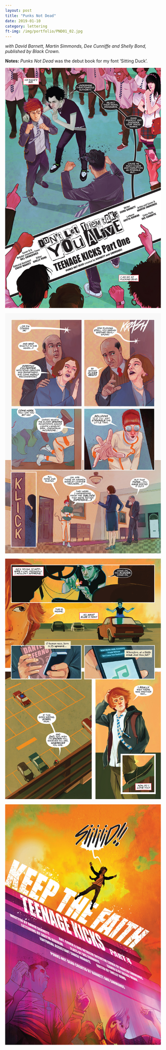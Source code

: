 ```yaml
---
layout: post
title: "Punks Not Dead"
date: 2019-01-10
category: lettering
ft-img: /img/portfolio/PND01_02.jpg
---
```

_with David Barnett, Martin Simmonds, Dee Cunniffe and Shelly Bond, published by Black Crown._

**Notes:** _Punks Not Dead_ was the debut book for my font ‘Sitting Duck’.

![Punks Not Dead #1](/img/portfolio/PND01_02.jpg "Punks Not Dead #1")

![Punks Not Dead #1](/img/portfolio/PND01_07.jpg "Punks Not Dead #1")

![Punks Not Dead #4](/img/portfolio/PND04_01.jpg "Punks Not Dead #4")

![Punks Not Dead #4](/img/portfolio/PND04_02.jpg "Punks Not Dead #4")